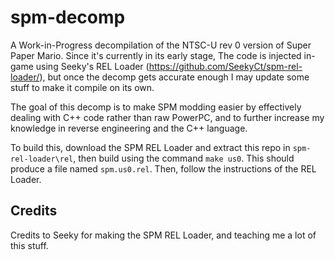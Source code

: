 # spm-decomp
A Work-in-Progress decompilation of the NTSC-U rev 0 version of Super Paper Mario. Since it's currently in its early stage, The code is injected in-game using Seeky's REL Loader (https://github.com/SeekyCt/spm-rel-loader/), but once the decomp gets accurate enough I may update some stuff to make it compile on its own.

The goal of this decomp is to make SPM modding easier by effectively dealing with C++ code rather than raw PowerPC, and to further increase my knowledge in reverse engineering and the C++ language.

To build this, download the SPM REL Loader and extract this repo in `spm-rel-loader\rel`, then build using the command `make us0`. This should produce a file named `spm.us0.rel`. Then, follow the instructions of the REL Loader.

## Credits
Credits to Seeky for making the SPM REL Loader, and teaching me a lot of this stuff.
